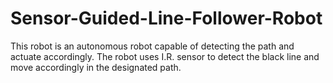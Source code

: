 # Sensor-Guided-Line-Follower-Robot
This robot is an autonomous robot capable of detecting the path and actuate accordingly. The robot uses I.R. sensor to detect the black line and move accordingly in the designated path.
